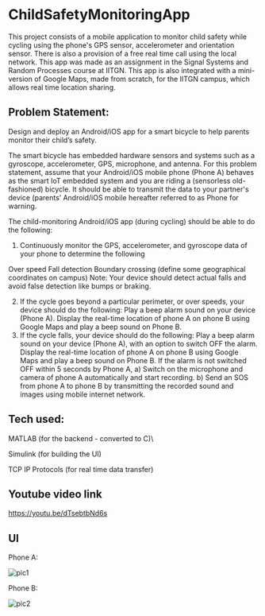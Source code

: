# ChildSafetyMonitoringApp
This project consists of a mobile application to monitor child safety while cycling using the phone's GPS sensor, accelerometer and orientation sensor. There is also a provision of a free real time call using the local network. This app was made as an assignment in the Signal Systems and Random Processes course at IITGN. This app is also integrated with a mini-version of Google Maps, made from scratch, for the IITGN campus, which allows real time location sharing.

## Problem Statement:
Design and deploy an Android/iOS app for a smart bicycle to help parents monitor their child’s safety.

The smart bicycle has embedded hardware sensors and systems such as a gyroscope, accelerometer, GPS, microphone, and antenna. For this problem statement, assume that your Android/iOS mobile phone (Phone A)  behaves as the smart IoT embedded system and you are riding a (sensorless old-fashioned) bicycle. It should be able to transmit the data to your partner's device (parents’ Android/iOS mobile hereafter referred to as Phone for warning.

The child-monitoring Android/iOS app (during cycling) should be able to do the following:

1. Continuously monitor the GPS, accelerometer, and gyroscope data of your phone to determine the following

Over speed
Fall detection
Boundary crossing (define some geographical coordinates on campus)
Note: Your device should detect actual falls and avoid false detection like bumps or braking.

2. If the cycle goes beyond a particular perimeter, or over speeds, your device should do the following:
Play a beep alarm sound on your device (Phone A).
Display the real-time location of phone A on phone B using Google Maps and play a beep sound on Phone B.
3. If the cycle falls, your device should do the following:
Play a beep alarm sound on your device (Phone A), with an option to switch OFF the alarm.
Display the real-time location of phone A on phone B using Google Maps and play a beep sound on Phone B.
If the alarm is not switched OFF within 5 seconds by Phone A, a) Switch on the microphone and camera of phone A automatically and start recording. b) Send an SOS from phone A to phone B by transmitting the recorded sound and images using mobile internet network. 

## Tech used:

MATLAB (for the backend - converted to C)\

Simulink (for building the UI)

TCP IP Protocols (for real time data transfer)

## Youtube video link

https://youtu.be/dTsebtbNd6s

## UI

Phone A:

![pic1](https://github.com/Kishan-Ved/ChildSafetyMonitoringApp/assets/124593234/811678f8-ed99-48b5-9266-f9b40c47f931)

Phone B:

![pic2](https://github.com/Kishan-Ved/ChildSafetyMonitoringApp/assets/124593234/fac1bc80-becc-4708-b032-4e9882c2be8e)
